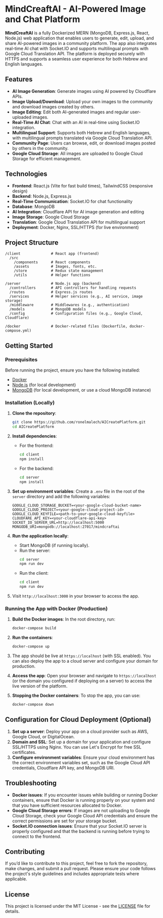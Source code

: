 # MindCreaftAI - AI-Powered Image and Chat Platform

**MindCreaftAI** is a fully Dockerized MERN (MongoDB, Express.js, React, Node.js) web application that enables users to generate, edit, upload, and share AI-powered images in a community platform. The app also integrates real-time AI chat with Socket.IO and supports multilingual prompts with Google Cloud Translation API. The platform is deployed securely with HTTPS and supports a seamless user experience for both Hebrew and English languages.

## Features
- **AI Image Generation**: Generate images using AI powered by Cloudflare APIs.
- **Image Upload/Download**: Upload your own images to the community and download images created by others.
- **Image Editing**: Edit both AI-generated images and regular user-uploaded images.
- **Real-Time AI Chat**: Chat with an AI in real-time using Socket.IO integration.
- **Multilingual Support**: Supports both Hebrew and English languages, with multilingual prompts translated via Google Cloud Translation API.
- **Community Page**: Users can browse, edit, or download images posted by others in the community.
- **Google Cloud Storage**: All images are uploaded to Google Cloud Storage for efficient management.

## Technologies
- **Frontend**: React.js (Vite for fast build times), TailwindCSS (responsive design)
- **Backend**: Node.js, Express.js
- **Real-Time Communication**: Socket.IO for chat functionality
- **Database**: MongoDB
- **AI Integration**: Cloudflare API for AI image generation and editing
- **Image Storage**: Google Cloud Storage
- **Translation**: Google Cloud Translation API for multilingual support
- **Deployment**: Docker, Nginx, SSL/HTTPS (for live environment)

## Project Structure

```
/client              # React app (frontend)
  /src
    /components      # React components
    /assets          # Images, fonts, etc.
    /store           # Redux state management
    /utils           # Helper functions

/server              # Node.js app (backend)
  /controllers       # API controllers for handling requests
  /routes            # Express.js routes
  /services          # Helper services (e.g., AI service, image storage)
  /middleware        # Middlewares (e.g., authentication)
  /models            # MongoDB models
  /config            # Configuration files (e.g., Google Cloud, Cloudflare)

/docker              # Docker-related files (Dockerfile, docker-compose.yml)
```

## Getting Started

### Prerequisites
Before running the project, ensure you have the following installed:
- [Docker](https://www.docker.com/)
- [Node.js](https://nodejs.org/) (for local development)
- [MongoDB](https://www.mongodb.com/) (for local development, or use a cloud MongoDB instance)

### Installation (Locally)

1. **Clone the repository**:
   ```bash
   git clone https://github.com/ronelmalech/AICreatePlatform.git
   cd AICreatePlatform
   ```

2. **Install dependencies**:
   - For the frontend:
     ```bash
     cd client
     npm install
     ```
   - For the backend:
     ```bash
     cd server
     npm install
     ```

3. **Set up environment variables**:
   Create a `.env` file in the root of the `server` directory and add the following variables:
   ```env
   GOOGLE_CLOUD_STORAGE_BUCKET=<your-google-cloud-bucket-name>
   GOOGLE_CLOUD_PROJECT=<your-google-cloud-project-id>
   GOOGLE_CLOUD_KEYFILE=<path-to-your-google-cloud-keyfile>
   CLOUDFARE_API_KEY=<your-cloudflare-api-key>
   SOCKET_IO_SERVER_URL=http://localhost:5000
   MONGODB_URI=mongodb://localhost:27017/mindcraftai
   ```

4. **Run the application locally**:
   - Start MongoDB (if running locally).
   - Run the server:
     ```bash
     cd server
     npm run dev
     ```
   - Run the client:
     ```bash
     cd client
     npm run dev
     ```

5. Visit `http://localhost:3000` in your browser to access the app.

### Running the App with Docker (Production)

1. **Build the Docker images**:
   In the root directory, run:
   ```bash
   docker-compose build
   ```

2. **Run the containers**:
   ```bash
   docker-compose up
   ```

3. The app should be live at `https://localhost` (with SSL enabled). You can also deploy the app to a cloud server and configure your domain for production.

4. **Access the app**:
   Open your browser and navigate to `https://localhost` (or the domain you configured if deploying on a server) to access the live version of the platform.

5. **Stopping the Docker containers**:
   To stop the app, you can use:
   ```bash
   docker-compose down
   ```

## Configuration for Cloud Deployment (Optional)
1. **Set up a server**: Deploy your app on a cloud provider such as AWS, Google Cloud, or DigitalOcean.
2. **Domain and SSL**: Set up a domain for your application and configure SSL/HTTPS using Nginx. You can use Let's Encrypt for free SSL certificates.
3. **Configure environment variables**: Ensure your cloud environment has the correct environment variables set, such as the Google Cloud API credentials, Cloudflare API key, and MongoDB URI.

## Troubleshooting

- **Docker issues**: If you encounter issues while building or running Docker containers, ensure that Docker is running properly on your system and that you have sufficient resources allocated to Docker.
- **Google Cloud Storage errors**: If images are not uploading to Google Cloud Storage, check your Google Cloud API credentials and ensure the correct permissions are set for your storage bucket.
- **Socket.IO connection issues**: Ensure that your Socket.IO server is properly configured and that the backend is running before trying to connect to the frontend.

## Contributing

If you’d like to contribute to this project, feel free to fork the repository, make changes, and submit a pull request. Please ensure your code follows the project's style guidelines and includes appropriate tests where applicable.

## License

This project is licensed under the MIT License - see the [LICENSE](LICENSE) file for details.

